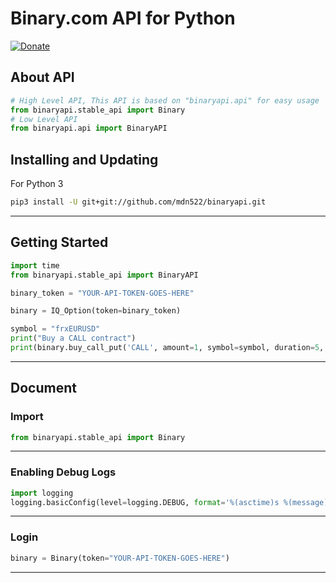 # Binary.com API for Python

[![Donate](https://img.shields.io/badge/Donate-PayPal-green.svg)](https://paypal.me/mdn522)


## About API

```python
# High Level API, This API is based on "binaryapi.api" for easy usage
from binaryapi.stable_api import Binary
# Low Level API
from binaryapi.api import BinaryAPI
```

## Installing and Updating
For Python 3
```bash
pip3 install -U git+git://github.com/mdn522/binaryapi.git
```

---
## Getting Started
```python
import time
from binaryapi.stable_api import BinaryAPI

binary_token = "YOUR-API-TOKEN-GOES-HERE"

binary = IQ_Option(token=binary_token)

symbol = "frxEURUSD"
print("Buy a CALL contract")
print(binary.buy_call_put('CALL', amount=1, symbol=symbol, duration=5, duration_unit='t'))
```

---

## Document

### Import 
```python
from binaryapi.stable_api import Binary
```
---
### Enabling Debug Logs

```python
import logging
logging.basicConfig(level=logging.DEBUG, format='%(asctime)s %(message)s')
```
---
### Login

```python
binary = Binary(token="YOUR-API-TOKEN-GOES-HERE")
```

---